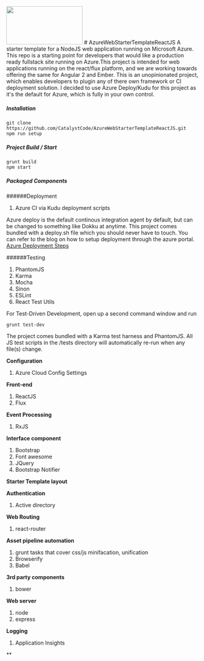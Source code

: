 <img src="https://cloud.githubusercontent.com/assets/7635865/11227181/833d645a-8d52-11e5-96fd-d8a11d064ba3.jpg" width="200" height="100"/>
# AzureWebStarterTemplateReactJS
A starter template for a NodeJS web application running on Microsoft Azure. This repo is a starting point for developers that would like a production ready fullstack site running on Azure.This project is intended for web applications running on the react/flux platform, and we are working towards offering the same for Angular 2 and Ember. This is an unopinionated project, which enables developers to plugin any of there own framework or CI deployment solution. I decided to use Azure Deploy/Kudu for this project as it's the default for Azure, which is fully in your own control.  

##### Installation
```
git clone https://github.com/CatalystCode/AzureWebStarterTemplateReactJS.git
npm run setup
```

##### Project Build / Start 
```
grunt build
npm start
```

##### Packaged Components

######Deployment
 1. Azure CI via Kudu deployment scripts

Azure deploy is the default continous integration agent by default, but can be changed to something like Dokku at anytime. This project comes bundled with a deploy.sh file which you should never have to touch. You can refer to the blog on how to setup deployment through the azure portal. [Azure Deployment Steps]( https://azure.microsoft.com/en-us/documentation/articles/web-sites-publish-source-control/)
 
######Testing

 1. PhantomJS
 2. Karma
 3. Mocha 
 4. Sinon
 5. ESLint
 6. React Test Utils 

For Test-Driven Development, open up a second command window and run 
```
grunt test-dev
```

The project comes bundled with a Karma test harness and PhantomJS. All JS test scripts in the /tests directory will automatically re-run when any file(s) change. 

**Configuration**

1. Azure Cloud Config Settings

**Front-end**

1. ReactJS 
2. Flux

**Event Processing**

1. RxJS

**Interface component**

1. Bootstrap
2. Font awesome
3. JQuery
4. Bootstrap Notifier

**Starter Template layout**

**Authentication**

1. Active directory

**Web Routing**

1. react-router

**Asset pipeline automation**

1. grunt tasks that cover css/js minifacation, unification
2. Browserify
3. Babel

**3rd party components**

1. bower

**Web server**

1. node
2. express

**Logging**

1. Application Insights

**

